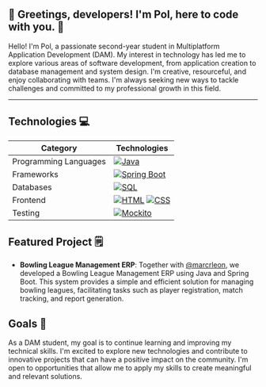 ## 👋 Greetings, developers! I'm Pol, here to code with you. 🚀

Hello! I'm Pol, a passionate second-year student in Multiplatform Application Development (DAM). My interest in technology has led me to explore various areas of software development, from application creation to database management and system design. I'm creative, resourceful, and enjoy collaborating with teams. I'm always seeking new ways to tackle challenges and committed to my professional growth in this field.

---

## Technologies 💻

| Category                | Technologies                                                                                                |
|-------------------------|-------------------------------------------------------------------------------------------------------------|
| Programming Languages  | [![Java](https://img.shields.io/badge/Java-ED8B00?style=for-the-badge&logo=java&logoColor=white)](#) |
| Frameworks              | [![Spring Boot](https://img.shields.io/badge/Spring_Boot-6DB33F?style=for-the-badge&logo=spring&logoColor=white)](#) |
| Databases               | [![SQL](https://img.shields.io/badge/SQL-4479A1?style=for-the-badge&logo=postgresql&logoColor=white)](#) |
| Frontend                | [![HTML](https://img.shields.io/badge/HTML5-E34F26?style=for-the-badge&logo=html5&logoColor=white)](#) [![CSS](https://img.shields.io/badge/CSS3-1572B6?style=for-the-badge&logo=css3&logoColor=white)](#) |
| Testing                 | [![Mockito](https://img.shields.io/badge/Mockito-DB8720?style=for-the-badge&logo=mockito&logoColor=white)](#) |

## Featured Project 🗒
- **Bowling League Management ERP**: Together with [@marcrleon](https://github.com/marcrleon), we developed a Bowling League Management ERP using Java and Spring Boot. This system provides a simple and efficient solution for managing bowling leagues, facilitating tasks such as player registration, match tracking, and report generation.

## Goals 🎯
As a DAM student, my goal is to continue learning and improving my technical skills. I'm excited to explore new technologies and contribute to innovative projects that can have a positive impact on the community. I'm open to opportunities that allow me to apply my skills to create meaningful and relevant solutions.
